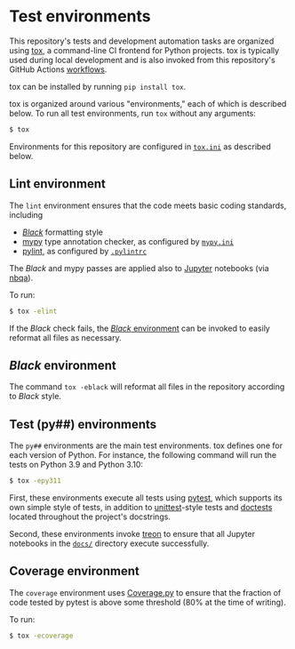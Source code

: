 # Test environments

This repository's tests and development automation tasks are organized using [tox], a command-line CI frontend for Python projects.  tox is typically used during local development and is also invoked from this repository's GitHub Actions [workflows](/.github/workflows/).

tox can be installed by running `pip install tox`.

tox is organized around various "environments," each of which is described below.  To run all test environments, run `tox` without any arguments:

```sh
$ tox
```

Environments for this repository are configured in [`tox.ini`] as described below.

## Lint environment

The `lint` environment ensures that the code meets basic coding standards, including

- [_Black_] formatting style
- [mypy] type annotation checker, as configured by [`mypy.ini`]
- [pylint], as configured by [`.pylintrc`]

The _Black_ and mypy passes are applied also to [Jupyter] notebooks (via [nbqa]).

To run:

```sh
$ tox -elint
```

If the _Black_ check fails, the [_Black_ environment](#black-environment) can be invoked to easily reformat all files as necessary.

## _Black_ environment

The command `tox -eblack` will reformat all files in the repository according to _Black_ style.

## Test (py##) environments

The `py##` environments are the main test environments.  tox defines one for each version of Python.  For instance, the following command will run the tests on Python 3.9 and Python 3.10:

```sh
$ tox -epy311
```

First, these environments execute all tests using [pytest], which supports its own simple style of tests, in addition to [unittest]-style tests and [doctests] located throughout the project's docstrings.

Second, these environments invoke [treon] to ensure that all Jupyter notebooks in the [`docs/`](/docs/) directory execute successfully.

## Coverage environment

The `coverage` environment uses [Coverage.py] to ensure that the fraction of code tested by pytest is above some threshold (80% at the time of writing).

To run:

```sh
$ tox -ecoverage
```


[tox]: https://github.com/tox-dev/tox
[`tox.ini`]: /tox.ini
[mypy]: https://mypy.readthedocs.io/en/stable/
[`mypy.ini`]: /mypy.ini
[treon]: https://github.com/ReviewNB/treon
[_Black_]: https://github.com/psf/black
[pylint]: https://github.com/PyCQA/pylint
[`.pylintrc`]: /.pylintrc
[nbqa]: https://github.com/nbQA-dev/nbQA
[Jupyter]: https://jupyter.org/
[doctests]: https://docs.python.org/3/library/doctest.html
[pytest]: https://docs.pytest.org/
[unittest]: https://docs.python.org/3/library/unittest.html
[Coverage.py]: https://coverage.readthedocs.io/
